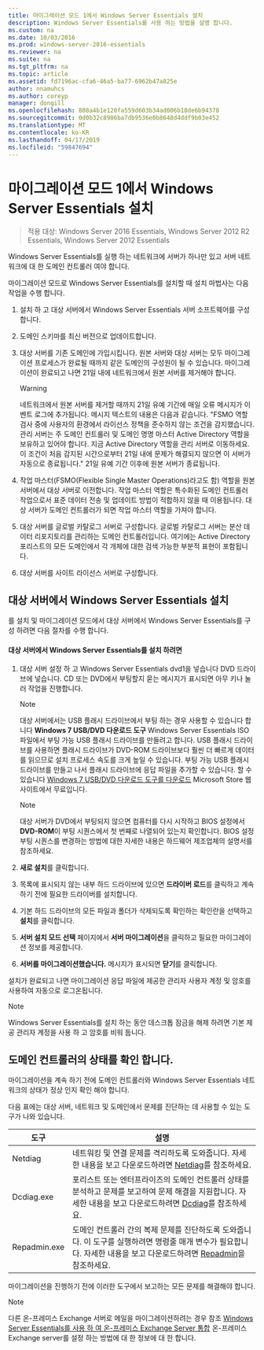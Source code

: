 ```yaml
---
title: 마이그레이션 모드 1에서 Windows Server Essentials 설치
description: Windows Server Essentials를 사용 하는 방법을 설명 합니다.
ms.custom: na
ms.date: 10/03/2016
ms.prod: windows-server-2016-essentials
ms.reviewer: na
ms.suite: na
ms.tgt_pltfrm: na
ms.topic: article
ms.assetid: fd7196ac-cfa6-46a5-ba77-6962b47a825e
author: nnamuhcs
ms.author: coreyp
manager: dongill
ms.openlocfilehash: 808a4b1e120fa559d603b34ad006b18de6b94378
ms.sourcegitcommit: 0d0b32c8986ba7db9536e0b8648d4ddf9b03e452
ms.translationtype: MT
ms.contentlocale: ko-KR
ms.lasthandoff: 04/17/2019
ms.locfileid: "59847694"
---
```

# <a name="install-windows-server-essentials-in-migration-mode1"></a>마이그레이션 모드 1에서 Windows Server Essentials 설치

>적용 대상: Windows Server 2016 Essentials, Windows Server 2012 R2 Essentials, Windows Server 2012 Essentials

Windows Server Essentials를 실행 하는 네트워크에 서버가 하나만 있고 서버 네트워크에 대 한 도메인 컨트롤러 여야 합니다.  
  
 마이그레이션 모드로 Windows Server Essentials를 설치할 때 설치 마법사는 다음 작업을 수행 합니다.  
  
1.  설치 하 고 대상 서버에서 Windows Server Essentials 서버 소프트웨어를 구성 합니다.  
  
2.  도메인 스키마를 최신 버전으로 업데이트합니다.  
  
3.  대상 서버를 기존 도메인에 가입시킵니다. 원본 서버와 대상 서버는 모두 마이그레이션 프로세스가 완료될 때까지 같은 도메인의 구성원이 될 수 있습니다. 마이그레이션이 완료되고 나면 21일 내에 네트워크에서 원본 서버를 제거해야 합니다.  
  
    > [!WARNING]
    >  네트워크에서 원본 서버를 제거할 때까지 21일 유예 기간에 매일 오류 메시지가 이벤트 로그에 추가됩니다. 메시지 텍스트의 내용은 다음과 같습니다. "FSMO 역할 검사 중에 사용자의 환경에서 라이선스 정책을 준수하지 않는 조건을 감지했습니다. 관리 서버는 주 도메인 컨트롤러 및 도메인 명명 마스터 Active Directory 역할을 보유하고 있어야 합니다. 지금 Active Directory 역할을 관리 서버로 이동하세요. 이 조건이 처음 감지된 시간으로부터 21일 내에 문제가 해결되지 않으면 이 서버가 자동으로 종료됩니다." 21일 유예 기간 이후에 원본 서버가 종료됩니다.  
  
4.  작업 마스터(FSMO(Flexible Single Master Operations)라고도 함) 역할을 원본 서버에서 대상 서버로 이전합니다. 작업 마스터 역할은 특수화된 도메인 컨트롤러 작업으로서 표준 데이터 전송 및 업데이트 방법이 적합하지 않을 때 이용됩니다. 대상 서버가 도메인 컨트롤러가 되면 작업 마스터 역할을 가져야 합니다.  
  
5.  대상 서버를 글로벌 카탈로그 서버로 구성합니다. 글로벌 카탈로그 서버는 분산 데이터 리포지토리를 관리하는 도메인 컨트롤러입니다. 여기에는 Active Directory 포리스트의 모든 도메인에서 각 개체에 대한 검색 가능한 부분적 표현이 포함됩니다.  
  
6.  대상 서버를 사이트 라이선스 서버로 구성합니다.  
  
##  <a name="BKMK_Install"></a> 대상 서버에서 Windows Server Essentials 설치  
 를 설치 및 마이그레이션 모드에서 대상 서버에서 Windows Server Essentials를 구성 하려면 다음 절차를 수행 합니다.  
  
#### <a name="to-install-windows-server-essentials-on-the-destination-server"></a>대상 서버에서 Windows Server Essentials를 설치 하려면  
  
1.  대상 서버 설정 하 고 Windows Server Essentials dvd1을 넣습니다 DVD 드라이브에 넣습니다. CD 또는 DVD에서 부팅할지 묻는 메시지가 표시되면 아무 키나 눌러 작업을 진행합니다.  
  
    > [!NOTE]
    >  대상 서버에서는 USB 플래시 드라이브에서 부팅 하는 경우 사용할 수 있습니다 합니다 **Windows 7 USB/DVD 다운로드 도구** Windows Server Essentials ISO 파일에서 부팅 가능 USB 플래시 드라이브를 만들려고 합니다. USB 플래시 드라이브를 사용하면 플래시 드라이브가 DVD-ROM 드라이브보다 훨씬 더 빠르게 데이터를 읽으므로 설치 프로세스 속도를 크게 높일 수 있습니다. 부팅 가능 USB 플래시 드라이브를 만들고 나서 플래시 드라이브에 응답 파일을 추가할 수 있습니다. 할 수 있습니다 [Windows 7 USB/DVD 다운로드 도구를 다운로드](https://go.microsoft.com/fwlink/p/?LinkId=248282) Microsoft Store 웹 사이트에서 무료입니다.  
  
    > [!NOTE]
    >  대상 서버가 DVD에서 부팅되지 않으면 컴퓨터를 다시 시작하고 BIOS 설정에서 **DVD-ROM**이 부팅 시퀀스에서 첫 번째로 나열되어 있는지 확인합니다. BIOS 설정 부팅 시퀀스를 변경하는 방법에 대한 자세한 내용은 하드웨어 제조업체의 설명서를 참조하세요.  
  
2.  **새로 설치**를 클릭합니다.  
  
3.  목록에 표시되지 않는 내부 하드 드라이브에 있으면 **드라이버 로드**를 클릭하고 계속하기 전에 필요한 드라이버를 설치합니다.  
  
4.  기본 하드 드라이브의 모든 파일과 폴더가 삭제되도록 확인하는 확인란을 선택하고 **설치**를 클릭합니다.  
  
5.  **서버 설치 모드 선택** 페이지에서 **서버 마이그레이션**을 클릭하고 필요한 마이그레이션 정보를 제공합니다.  
  
6.  **서버를 마이그레이션했습니다.** 메시지가 표시되면 **닫기**를 클릭합니다.  
  
 설치가 완료되고 나면 마이그레이션 응답 파일에 제공한 관리자 사용자 계정 및 암호를 사용하여 자동으로 로그온됩니다.  
  
> [!NOTE]
>  Windows Server Essentials를 설치 하는 동안 데스크톱 잠금을 해제 하려면 기본 제공 관리자 계정을 사용 하 고 암호를 비워 둡니다.  
  
##  <a name="BKMK_VerifyTheHealthOfDC"></a> 도메인 컨트롤러의 상태를 확인 합니다.  
 마이그레이션을 계속 하기 전에 도메인 컨트롤러와 Windows Server Essentials 네트워크의 상태가 정상 인지 확인 해야 합니다.  
  
 다음 표에는 대상 서버, 네트워크 및 도메인에서 문제를 진단하는 데 사용할 수 있는 도구가 나와 있습니다.  
  
|도구|설명|  
|----------|-----------------|  
|Netdiag|네트워킹 및 연결 문제를 격리하도록 도와줍니다. 자세한 내용을 보고 다운로드하려면 [Netdiag](https://go.microsoft.com/fwlink/?LinkId=217388)를 참조하세요.|  
|Dcdiag.exe|포리스트 또는 엔터프라이즈의 도메인 컨트롤러 상태를 분석하고 문제를 보고하여 문제 해결을 지원합니다. 자세한 내용을 보고 다운로드하려면 [Dcdiag](https://go.microsoft.com/fwlink/?LinkId=217389)를 참조하세요.|  
|Repadmin.exe|도메인 컨트롤러 간의 복제 문제를 진단하도록 도와줍니다. 이 도구를 실행하려면 명령줄 매개 변수가 필요합니다. 자세한 내용을 보고 다운로드하려면 [Repadmin](https://go.microsoft.com/fwlink/?LinkId=217387)을 참조하세요.|  
  
 마이그레이션을 진행하기 전에 이러한 도구에서 보고하는 모든 문제를 해결해야 합니다.  
  
> [!NOTE]
>  다른 온-프레미스 Exchange 서버로 메일을 마이그레이션하려는 경우 참조 [Windows Server Essentials를 사용 하 여 온-프레미스 Exchange Server 통합](../manage/Integrate-an-On-Premises-Exchange-Server-with-Windows-Server-Essentials.md) 온-프레미스 Exchange server를 설정 하는 방법에 대 한 정보에 대 한 합니다.
